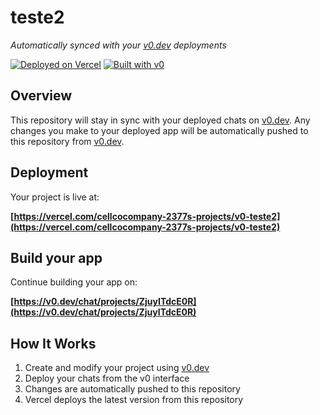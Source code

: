 # teste2

*Automatically synced with your [v0.dev](https://v0.dev) deployments*

[![Deployed on Vercel](https://img.shields.io/badge/Deployed%20on-Vercel-black?style=for-the-badge&logo=vercel)](https://vercel.com/cellcocompany-2377s-projects/v0-teste2)
[![Built with v0](https://img.shields.io/badge/Built%20with-v0.dev-black?style=for-the-badge)](https://v0.dev/chat/projects/ZjuyITdcE0R)

## Overview

This repository will stay in sync with your deployed chats on [v0.dev](https://v0.dev).
Any changes you make to your deployed app will be automatically pushed to this repository from [v0.dev](https://v0.dev).

## Deployment

Your project is live at:

**[https://vercel.com/cellcocompany-2377s-projects/v0-teste2](https://vercel.com/cellcocompany-2377s-projects/v0-teste2)**

## Build your app

Continue building your app on:

**[https://v0.dev/chat/projects/ZjuyITdcE0R](https://v0.dev/chat/projects/ZjuyITdcE0R)**

## How It Works

1. Create and modify your project using [v0.dev](https://v0.dev)
2. Deploy your chats from the v0 interface
3. Changes are automatically pushed to this repository
4. Vercel deploys the latest version from this repository
